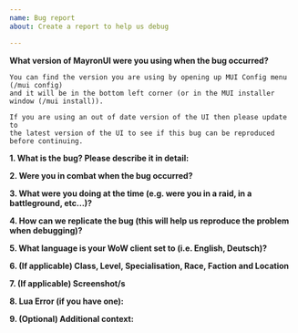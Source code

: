 ```yaml
---
name: Bug report
about: Create a report to help us debug

---
```


**What version of MayronUI were you using when the bug occurred?**

``` NOTE:
You can find the version you are using by opening up MUI Config menu (/mui config) 
and it will be in the bottom left corner (or in the MUI installer window (/mui install)).

If you are using an out of date version of the UI then please update to 
the latest version of the UI to see if this bug can be reproduced before continuing.
```

**1. What is the bug? Please describe it in detail:**

**2. Were you in combat when the bug occurred?**

**3. What were you doing at the time (e.g. were you in a raid, in a battleground, etc...)?**

**4. How can we replicate the bug (this will help us reproduce the problem when debugging)?**

**5. What language is your WoW client set to (i.e. English, Deutsch)?**

**6. (If applicable) Class, Level, Specialisation, Race, Faction and Location**

**7. (If applicable) Screenshot/s**

**8. Lua Error (if you have one):**

**9. (Optional) Additional context:**
